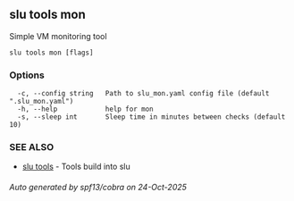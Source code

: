 ## slu tools mon

Simple VM monitoring tool

```
slu tools mon [flags]
```

### Options

```
  -c, --config string   Path to slu_mon.yaml config file (default ".slu_mon.yaml")
  -h, --help            help for mon
  -s, --sleep int       Sleep time in minutes between checks (default 10)
```

### SEE ALSO

* [slu tools](slu_tools.md)	 - Tools build into slu

###### Auto generated by spf13/cobra on 24-Oct-2025
